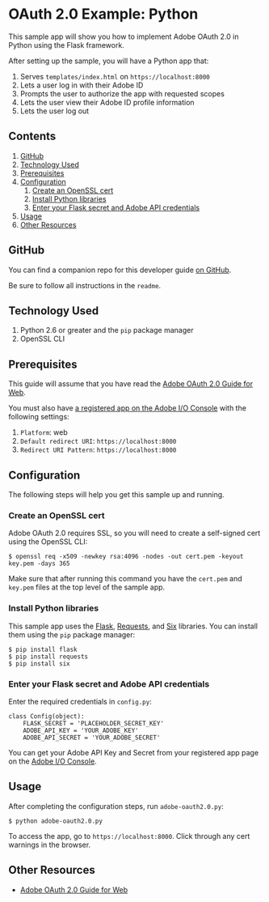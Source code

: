 # OAuth 2.0 Example: Python

This sample app will show you how to implement Adobe OAuth 2.0 in Python using the Flask framework.

After setting up the sample, you will have a Python app that:

1. Serves `templates/index.html` on `https://localhost:8000`
1. Lets a user log in with their Adobe ID
1. Prompts the user to authorize the app with requested scopes
1. Lets the user view their Adobe ID profile information
1. Lets the user log out

<!-- $ doctoc ./readme.md --title "## Contents" --entryprefix 1. --gitlab --maxlevel 3 -->
<!-- START doctoc generated TOC please keep comment here to allow auto update -->
<!-- DON'T EDIT THIS SECTION, INSTEAD RE-RUN doctoc TO UPDATE -->
## Contents

1. [GitHub](#github)
1. [Technology Used](#technologyused)
1. [Prerequisites](#prerequisites)
1. [Configuration](#configuration)
    1. [Create an OpenSSL cert](#createanopensslcert)
    1. [Install Python libraries](#installpythonlibraries)
    1. [Enter your Flask secret and  Adobe API credentials](#enteryourflasksecretandadobeapicredentials)
1. [Usage](#usage)
1. [Other Resources](#otherresources)

<!-- END doctoc generated TOC please keep comment here to allow auto update -->

## GitHub

You can find a companion repo for this developer guide [on GitHub](https://github.com/adobeio/adobeio-documentation/tree/master/auth/OAuth2.0Endpoints/samples/adobe-auth-python).

Be sure to follow all instructions in the `readme`.


## Technology Used

1. Python 2.6 or greater and the `pip` package manager
1. OpenSSL CLI


## Prerequisites

This guide will assume that you have read the [Adobe OAuth 2.0 Guide for Web](../../web-oauth2.0-guide.md).

You must also have [a registered app on the Adobe I/O Console](../../web-oauth2.0-guide.md#register-your-application-and-enable-apis) with the following settings:

1. `Platform`: web
1. `Default redirect URI`: `https://localhost:8000`
1. `Redirect URI Pattern`: `https://localhost:8000`


## Configuration

The following steps will help you get this sample up and running.


### Create an OpenSSL cert

Adobe OAuth 2.0 requires SSL, so you will need to create a self-signed cert using the OpenSSL CLI:

```
$ openssl req -x509 -newkey rsa:4096 -nodes -out cert.pem -keyout key.pem -days 365
```

Make sure that after running this command you have the `cert.pem` and `key.pem` files at the top level of the sample app.


### Install Python libraries

This sample app uses the [Flask](http://flask.pocoo.org/), [Requests](http://docs.python-requests.org/), and [Six](https://pythonhosted.org/six/) libraries. You can install them using the `pip` package manager:

```
$ pip install flask
$ pip install requests
$ pip install six
```


### Enter your Flask secret and  Adobe API credentials

Enter the required credentials in `config.py`:

```
class Config(object):
    FLASK_SECRET = 'PLACEHOLDER_SECRET_KEY'
    ADOBE_API_KEY = 'YOUR_ADOBE_KEY'
    ADOBE_API_SECRET = 'YOUR_ADOBE_SECRET'
```

You can get your Adobe API Key and Secret from your registered app page on the [Adobe I/O Console](../../web-oauth2.0-guide.md#register-your-application-and-enable-apis).


## Usage

After completing the configuration steps, run `adobe-oauth2.0.py`:

```
$ python adobe-oauth2.0.py
```

To access the app, go to `https://localhost:8000`. Click through any cert warnings in the browser.


## Other Resources

- [Adobe OAuth 2.0 Guide for Web](../../web-oauth2.0-guide.md)
